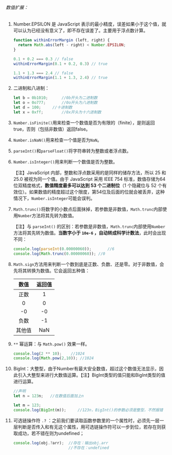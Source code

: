 ###### 数值扩展：

1. Number.EPSILON 是 JavaScript 表示的最小精度，误差如果小于这个值，就可以认为已经没有意义了，即不存在误差了。主要用于浮点数计算。

   ```javascript
   function withinErrorMargin (left, right) {
     return Math.abs(left - right) < Number.EPSILON;
   }
   
   0.1 + 0.2 === 0.3 // false
   withinErrorMargin(0.1 + 0.2, 0.3) // true
   
   1.1 + 1.3 === 2.4 // false
   withinErrorMargin(1.1 + 1.3, 2.4) // true
   ```

2. 二进制和八进制：

   ```js
   let b = 0b1010;		//0b开头为二进制数
   let o = 0o777;		//0o开头为八进制数
   let d = 100;		//十进制数
   let x = 0xff;		//0x开头为十六进制数
   ```

3. `Number.isFinite()`用来检查一个数值是否为有限的（finite），是则返回true，否则（包括非数值）返回false。

4. `Number.isNaN()`用来检查一个值是否为`NaN`。

5. `parseInt()`和`parseFloat()`将字符串转为整数或者浮点数。

6. `Number.isInteger()`用来判断一个数值是否为整数。

   【注】JavaScript 内部，整数和浮点数采用的是同样的储存方法，所以 25 和 25.0 被视为同一个值。由于 JavaScript 采用 IEEE 754 标准，数值存储为64位双精度格式，**数值精度最多可以达到 53 个二进制位**（1 个隐藏位与 52 个有效位）。如果数值的精度超过这个限度，第54位及后面的位就会被丢弃，这种情况下，`Number.isInteger`可能会误判。

7. `Math.trunc()`将数字的小数点后面抹掉，若参数是非数值，`Math.trunc`内部使用`Number`方法将其先转为数值。

   【注】与 `parseInt()` 的区别：若参数是非数值，`Math.trunc`内部使用`Number`方法将其先转为数值。**当数字小于 `10e-6` ，自动转成科学计数法**，此时会出现不同：

   ```js
   console.log(parseInt(0.00000060));		//6
   console.log(Math.trunc(0.00000060));	//0
   ```

8. `Math.sign`方法用来判断一个数到底是正数、负数、还是零。对于非数值，会先将其转换为数值。它会返回五种值：

   |  数值  | 返回值 |
   | :----: | :----: |
   |  正数  |   1    |
   |   0    |   0    |
   |   -0   |   -0   |
   |  负数  |   -1   |
   | 其他值 |  NaN   |

9. `**` 幂运算：与 `Math.pow()` 效果一样。

   ```js
   console.log(2 ** 10);	//1024
   console.log(Math.pow(2,10));	//1024
   ```

10. BigInt：大整型，由于Number有最大安全数值，超过这个数值无法显示，因此引入大整型来进行大数值运算。【注】BigInt类型的值只能和BigInt类型的值进行运算。

    ```js
    //声明
    let n = 123n;	//在数值后面加上n
    
    let m = 123;
    console.log(BigInt(m));		//123n，BigInt()的参数必须是整型，不然报错
    ```

11. 可选链操作符 `.?` ：之前我们要读取函数参数里的一个属性时，必须先一层一层判断是否传入和有无这个属性，用可选链操作符可以一步到位，若存在则获取成功，若不错在则为undefined；

    ```js
    console.log(obj.?arr);	//存在：输出obj.arr
    						//不存在：undefined
    ```